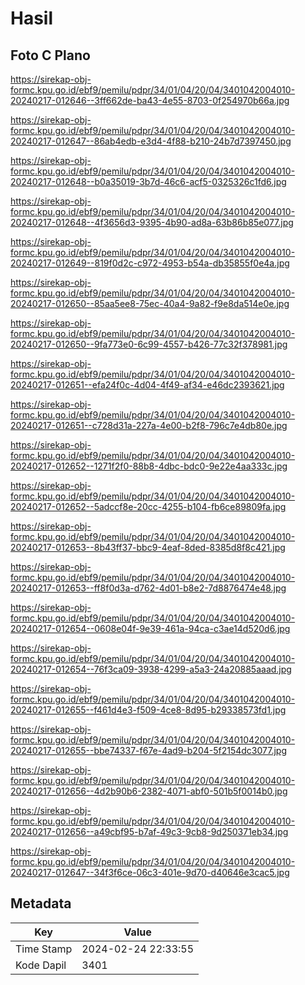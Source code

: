 # Hasil

## Foto C Plano

https://sirekap-obj-formc.kpu.go.id/ebf9/pemilu/pdpr/34/01/04/20/04/3401042004010-20240217-012646--3ff662de-ba43-4e55-8703-0f254970b66a.jpg

https://sirekap-obj-formc.kpu.go.id/ebf9/pemilu/pdpr/34/01/04/20/04/3401042004010-20240217-012647--86ab4edb-e3d4-4f88-b210-24b7d7397450.jpg

https://sirekap-obj-formc.kpu.go.id/ebf9/pemilu/pdpr/34/01/04/20/04/3401042004010-20240217-012648--b0a35019-3b7d-46c6-acf5-0325326c1fd6.jpg

https://sirekap-obj-formc.kpu.go.id/ebf9/pemilu/pdpr/34/01/04/20/04/3401042004010-20240217-012648--4f3656d3-9395-4b90-ad8a-63b86b85e077.jpg

https://sirekap-obj-formc.kpu.go.id/ebf9/pemilu/pdpr/34/01/04/20/04/3401042004010-20240217-012649--819f0d2c-c972-4953-b54a-db35855f0e4a.jpg

https://sirekap-obj-formc.kpu.go.id/ebf9/pemilu/pdpr/34/01/04/20/04/3401042004010-20240217-012650--85aa5ee8-75ec-40a4-9a82-f9e8da514e0e.jpg

https://sirekap-obj-formc.kpu.go.id/ebf9/pemilu/pdpr/34/01/04/20/04/3401042004010-20240217-012650--9fa773e0-6c99-4557-b426-77c32f378981.jpg

https://sirekap-obj-formc.kpu.go.id/ebf9/pemilu/pdpr/34/01/04/20/04/3401042004010-20240217-012651--efa24f0c-4d04-4f49-af34-e46dc2393621.jpg

https://sirekap-obj-formc.kpu.go.id/ebf9/pemilu/pdpr/34/01/04/20/04/3401042004010-20240217-012651--c728d31a-227a-4e00-b2f8-796c7e4db80e.jpg

https://sirekap-obj-formc.kpu.go.id/ebf9/pemilu/pdpr/34/01/04/20/04/3401042004010-20240217-012652--1271f2f0-88b8-4dbc-bdc0-9e22e4aa333c.jpg

https://sirekap-obj-formc.kpu.go.id/ebf9/pemilu/pdpr/34/01/04/20/04/3401042004010-20240217-012652--5adccf8e-20cc-4255-b104-fb6ce89809fa.jpg

https://sirekap-obj-formc.kpu.go.id/ebf9/pemilu/pdpr/34/01/04/20/04/3401042004010-20240217-012653--8b43ff37-bbc9-4eaf-8ded-8385d8f8c421.jpg

https://sirekap-obj-formc.kpu.go.id/ebf9/pemilu/pdpr/34/01/04/20/04/3401042004010-20240217-012653--ff8f0d3a-d762-4d01-b8e2-7d8876474e48.jpg

https://sirekap-obj-formc.kpu.go.id/ebf9/pemilu/pdpr/34/01/04/20/04/3401042004010-20240217-012654--0608e04f-9e39-461a-94ca-c3ae14d520d6.jpg

https://sirekap-obj-formc.kpu.go.id/ebf9/pemilu/pdpr/34/01/04/20/04/3401042004010-20240217-012654--76f3ca09-3938-4299-a5a3-24a20885aaad.jpg

https://sirekap-obj-formc.kpu.go.id/ebf9/pemilu/pdpr/34/01/04/20/04/3401042004010-20240217-012655--f461d4e3-f509-4ce8-8d95-b29338573fd1.jpg

https://sirekap-obj-formc.kpu.go.id/ebf9/pemilu/pdpr/34/01/04/20/04/3401042004010-20240217-012655--bbe74337-f67e-4ad9-b204-5f2154dc3077.jpg

https://sirekap-obj-formc.kpu.go.id/ebf9/pemilu/pdpr/34/01/04/20/04/3401042004010-20240217-012656--4d2b90b6-2382-4071-abf0-501b5f0014b0.jpg

https://sirekap-obj-formc.kpu.go.id/ebf9/pemilu/pdpr/34/01/04/20/04/3401042004010-20240217-012656--a49cbf95-b7af-49c3-9cb8-9d250371eb34.jpg

https://sirekap-obj-formc.kpu.go.id/ebf9/pemilu/pdpr/34/01/04/20/04/3401042004010-20240217-012647--34f3f6ce-06c3-401e-9d70-d40646e3cac5.jpg


## Metadata

| Key        | Value               |
| ---------- | ------------------- |
| Time Stamp | 2024-02-24 22:33:55 |
| Kode Dapil | 3401                |



